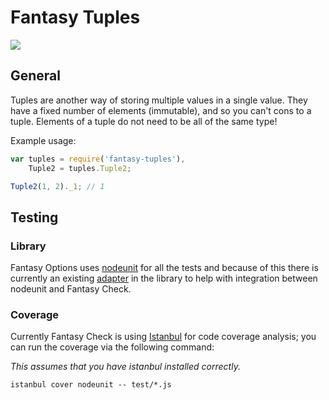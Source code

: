 # Fantasy Tuples

![](https://raw.github.com/puffnfresh/fantasy-land/master/logo.png)

## General

Tuples are another way of storing multiple values in a single value.
They have a fixed number of elements (immutable), and so you can't
cons to a tuple.
Elements of a tuple do not need to be all of the same type!

Example usage:

```javascript
var tuples = require('fantasy-tuples'),
    Tuple2 = tuples.Tuple2;

Tuple2(1, 2)._1; // 1   
```

## Testing

### Library

Fantasy Options uses [nodeunit](https://github.com/caolan/nodeunit) for 
all the tests and because of this there is currently an existing 
[adapter](test/lib/test.js) in the library to help with integration 
between nodeunit and Fantasy Check.

### Coverage

Currently Fantasy Check is using [Istanbul](https://github.com/gotwarlost/istanbul) 
for code coverage analysis; you can run the coverage via the following
command:

_This assumes that you have istanbul installed correctly._

```
istanbul cover nodeunit -- test/*.js
```
